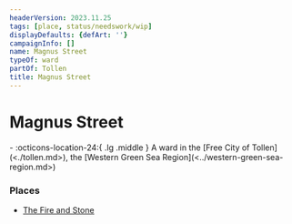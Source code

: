 ```yaml
---
headerVersion: 2023.11.25
tags: [place, status/needswork/wip]
displayDefaults: {defArt: ''}
campaignInfo: []
name: Magnus Street
typeOf: ward
partOf: Tollen
title: Magnus Street
---
```

# Magnus Street
<div class="grid cards ext-narrow-margin ext-one-column" markdown>
-    :octicons-location-24:{ .lg .middle } A ward in the [Free City of Tollen](<./tollen.md>), the [Western Green Sea Region](<../western-green-sea-region.md>)  
</div>


### Places 
- [The Fire and Stone](<./the-fire-and-stone.md>)
